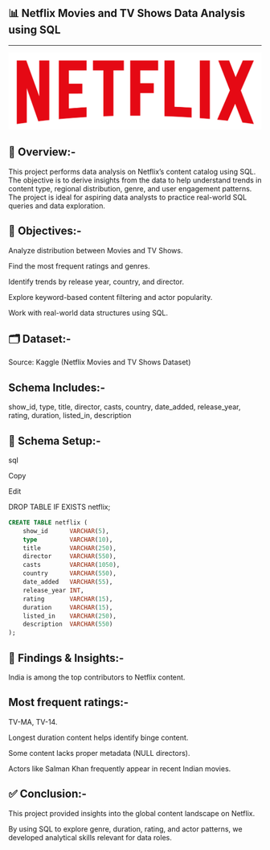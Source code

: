 📊 Netflix Movies and TV Shows Data Analysis using SQL
----------------------------------------------------------
----------------------------------------------------------

![Netflix Logo](https://github.com/Rohitvihan/Netflix_data_analysis_using_sql/blob/main/Netfliximg.png)


🧾 Overview:-
--------------


This project performs data analysis on Netflix’s content catalog using SQL. The objective is to derive insights from the data to help understand trends in content type, regional distribution, genre, and user engagement patterns. The project is ideal for aspiring data analysts to practice real-world SQL queries and data exploration.


📌 Objectives:-
--------------

Analyze distribution between Movies and TV Shows.

Find the most frequent ratings and genres.

Identify trends by release year, country, and director.

Explore keyword-based content filtering and actor popularity.

Work with real-world data structures using SQL.


🗂️ Dataset:-
-------------

Source: Kaggle (Netflix Movies and TV Shows Dataset)


Schema Includes:-
----------------

show_id, type, title, director, casts, country, date_added, release_year, rating, duration, listed_in, description


🧱 Schema Setup:-
----------------

sql

Copy

Edit

DROP TABLE IF EXISTS netflix;

```sql
CREATE TABLE netflix (
    show_id      VARCHAR(5),
    type         VARCHAR(10),
    title        VARCHAR(250),
    director     VARCHAR(550),
    casts        VARCHAR(1050),
    country      VARCHAR(550),
    date_added   VARCHAR(55),
    release_year INT,
    rating       VARCHAR(15),
    duration     VARCHAR(15),
    listed_in    VARCHAR(250),
    description  VARCHAR(550)
);
```

🧪 Findings & Insights:-
-------------------------

India is among the top contributors to Netflix content.


Most frequent ratings:-
-----------------------

TV-MA, TV-14.

Longest duration content helps identify binge content.

Some content lacks proper metadata (NULL directors).

Actors like Salman Khan frequently appear in recent Indian movies.


✅ Conclusion:-
----------------

This project provided insights into the global content landscape on Netflix. 

By using SQL to explore genre, duration, rating, and actor patterns, we developed analytical skills relevant for data roles.
